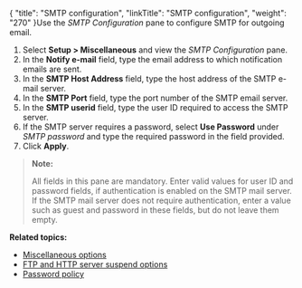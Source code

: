 {
    "title": "SMTP configuration",
    "linkTitle": "SMTP configuration",
    "weight": "270"
}Use the *SMTP Configuration* pane to configure SMTP for outgoing email.

1.  Select **Setup > Miscellaneous** and view the *SMTP Configuration* pane.
2.  In the **Notify e-mail** field, type the email address to which notification emails are sent.
3.  In the **SMTP Host Address** field, type the host address of the SMTP e-mail server.
4.  In the **SMTP Port** field, type the port number of the SMTP email server.
5.  In the **SMTP userid** field, type the user ID required to access the SMTP server.
6.  If the SMTP server requires a password, select **Use Password** under *SMTP password* and type the required password in the field provided.
7.  Click **Apply**.

> **Note:**
>
> All fields in this pane are mandatory. Enter valid values for user ID and password fields, if authentication is enabled on the SMTP mail server. If the SMTP mail server does not require authentication, enter a value such as guest and password in these fields, but do not leave them empty.

**Related topics:**

-   [Miscellaneous options](../t_st_miscellaneousoptions)
-   [FTP and HTTP server suspend options](../t_st_ftphttpservershutdownoptions)
-   [Password policy](../t_st_passwordpolicy)
